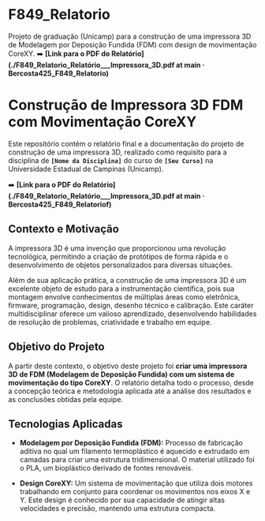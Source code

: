 # F849_Relatorio
Projeto de graduação (Unicamp) para a construção de uma impressora 3D de Modelagem por Deposição Fundida (FDM) com design de movimentação CoreXY.
➡️ **[Link para o PDF do Relatório](./F849_Relatorio_Relatório___Impressora_3D.pdf at main · Bercosta425_F849_Relatorio)**

# Construção de Impressora 3D FDM com Movimentação CoreXY

Este repositório contém o relatório final e a documentação do projeto de construção de uma impressora 3D, realizado como requisito para a disciplina de **`[Nome da Disciplina]`** do curso de **`[Seu Curso]`** na Universidade Estadual de Campinas (Unicamp).

➡️ **[Link para o PDF do Relatório](./F849_Relatorio_Relatório___Impressora_3D.pdf at main · Bercosta425_F849_Relatoriof)**

## Contexto e Motivação

A impressora 3D é uma invenção que proporcionou uma revolução tecnológica, permitindo a criação de protótipos de forma rápida e o desenvolvimento de objetos personalizados para diversas situações.

Além de sua aplicação prática, a construção de uma impressora 3D é um excelente objeto de estudo para a instrumentação científica, pois sua montagem envolve conhecimentos de múltiplas áreas como eletrônica, firmware, programação, design, desenho técnico e calibração. Este caráter multidisciplinar oferece um valioso aprendizado, desenvolvendo habilidades de resolução de problemas, criatividade e trabalho em equipe.

## Objetivo do Projeto

A partir deste contexto, o objetivo deste projeto foi **criar uma impressora 3D de FDM (Modelagem de Deposição Fundida) com um sistema de movimentação do tipo CoreXY**. O relatório detalha todo o processo, desde a concepção teórica e metodologia aplicada até a análise dos resultados e as conclusões obtidas pela equipe.

## Tecnologias Aplicadas

* **Modelagem por Deposição Fundida (FDM):** Processo de fabricação aditiva no qual um filamento termoplástico é aquecido e extrudado em camadas para criar uma estrutura tridimensional. O material utilizado foi o PLA, um bioplástico derivado de fontes renováveis.

* **Design CoreXY:** Um sistema de movimentação que utiliza dois motores trabalhando em conjunto para coordenar os movimentos nos eixos X e Y. Este design é conhecido por sua capacidade de atingir altas velocidades e precisão, mantendo uma estrutura compacta.
